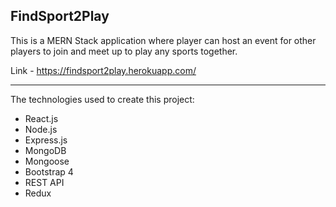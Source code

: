 FindSport2Play
---

This is a MERN Stack application where player can host an event for other players to join and meet up to play any sports together.

Link - https://findsport2play.herokuapp.com/

---

The technologies used to create this project:
- React.js
- Node.js
- Express.js
- MongoDB
- Mongoose
- Bootstrap 4
- REST API
- Redux